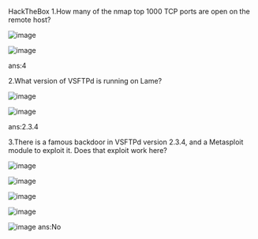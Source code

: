 HackTheBox
1.How many of the nmap top 1000 TCP ports are open on the remote host?

![image](https://github.com/user-attachments/assets/7a33649b-012d-4895-9da0-32f59dd6302d)

![image](https://github.com/user-attachments/assets/8d83f47a-87e8-48e8-8658-699d7c09fa08)

ans:4

2.What version of VSFTPd is running on Lame?

![image](https://github.com/user-attachments/assets/37503d04-baa6-4d9c-9a9b-000583c989a6)

![image](https://github.com/user-attachments/assets/fe00ac21-ba10-41cf-85d2-028db69fb7d0)

ans:2.3.4

3.There is a famous backdoor in VSFTPd version 2.3.4, and a Metasploit module to exploit it. Does that exploit work here?

![image](https://github.com/user-attachments/assets/dda3ede2-df54-4fde-9118-e1937bea4c48)

![image](https://github.com/user-attachments/assets/5bdf18ac-f39e-4bc8-95b2-bba98ef8a4a4)

![image](https://github.com/user-attachments/assets/6f6b9a00-1239-4e63-b2f8-ccde5d3d4ec4)

![image](https://github.com/user-attachments/assets/f838a785-b551-46e4-8646-dea137aee549)

![image](https://github.com/user-attachments/assets/ee3c085d-fb0b-4715-88bb-485743bf4ef9)
ans:No
